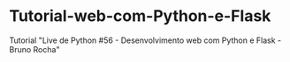 # Tutorial-web-com-Python-e-Flask
Tutorial "Live de Python #56 - Desenvolvimento web com Python e Flask - Bruno Rocha"
